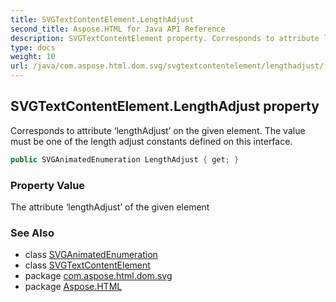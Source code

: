 ```yaml
---
title: SVGTextContentElement.LengthAdjust
second_title: Aspose.HTML for Java API Reference
description: SVGTextContentElement property. Corresponds to attribute lengthAdjust on the given element. The value must be one of the length adjust constants defined on this interface
type: docs
weight: 10
url: /java/com.aspose.html.dom.svg/svgtextcontentelement/lengthadjust/
---
```

## SVGTextContentElement.LengthAdjust property

Corresponds to attribute ‘lengthAdjust’ on the given element. The value must be one of the length adjust constants defined on this interface.

```java
public SVGAnimatedEnumeration LengthAdjust { get; }
```

### Property Value

The attribute ‘lengthAdjust’ of the given element

### See Also

* class [SVGAnimatedEnumeration](../../../com.aspose.html.dom.svg.datatypes/svganimatedenumeration/)
* class [SVGTextContentElement](../)
* package [com.aspose.html.dom.svg](../../../com.aspose.html.dom.svg/)
* package [Aspose.HTML](../../../)
